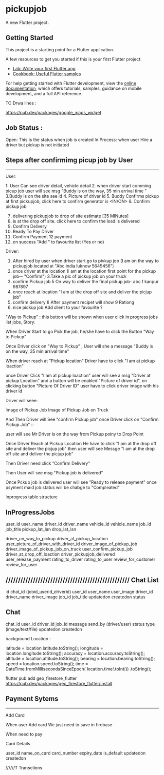 # pickupjob

A new Flutter project.

## Getting Started

This project is a starting point for a Flutter application.

A few resources to get you started if this is your first Flutter project:

- [Lab: Write your first Flutter app](https://docs.flutter.dev/get-started/codelab)
- [Cookbook: Useful Flutter samples](https://docs.flutter.dev/cookbook)

For help getting started with Flutter development, view the
[online documentation](https://docs.flutter.dev/), which offers tutorials,
samples, guidance on mobile development, and a full API reference.




TO Drwa lines :

https://pub.dev/packages/google_maps_widget


Job Status : 
------------
Open: This is the status when job is created 
In Process: when user Hire a driver but pickup is not initiated 



Steps after confirmimg picup job by User 
-----------------------------------------
-----------------------------------------

User:

1: User Can see driver detail, vehicle detail 
2. when driver start comming picup job user will see msg "Buddy is on the way, 35 min arrival time "
3.Buddy is on the site see id
4. Picture of driver id
5. Buddy Confirms pickup at first pickupjob, click here to confirm  generator is <IN/ON> <PICKUP>
6. Confirm pickup job

7. <BUDDY> delivering pickupjob to drop of site estimate [35 MINutes]
8. <BUDDY> is at the drop off site. click here to confirm  the load is delivered 
9. Confirm Delivery 
10. Ready To Pay Driver 
11. Confirm Payment 
12 payment
13. on success "Add <buddy>" to favourite list (Yes or no)


Driver:
1. After hired by user when driver start go to pivkup job (I am on the way to pickupjob located at "Abc india luknow 5645456")
2. once driver at the location (I am at the location first point for the pickup job-- "Confirm")
3.Take a pic of pickup job on your truck
4. confirm Pickup job
5 On  way to deliver the final pickup job- abc f kanpur 987897
6. once reach at location "I am at the drop off site and deliver the picjup job"
7. confirm delivery 
8 After payment recipet will show
9 Rationg 
10. nice pickup job Add client to your favourite ?



"Way to Pickup"  : this button will be shown when user click in progress jobs list jobs,
Story:

When Driver Start to go Pick the job,  he/she have to click the Button "Way to Pickup"


Once Driver click on "Way to Pickup" ,  User will she a message "Buddy is on the way, 35 min arrival time"

When driver reach at "Pickup location"  Driver have to click "I am at pickup loaction"

once Driver Click "I am at pickup loaction"  user will see a msg  "Driver at pickup Location" and  a button will be enabled "Picture of driver id",
on clicking button "Picture Of Driver ID" user have to click driver image with his driver id

Driver will seee:

Image of Pickup  Job
Image of Pickup Job on Truck

And Then Driver will See "confirm Pickup job"
once Driver click on "Confirm  Pickup Job" ::

user will see Mr Driver is on the way from Pickup poiny to Drop Point 


Once Driver Reach at Pickup Location He have to click "I am at the drop off site and deliver the picjup job" then user will see Messge  "I am at the drop off site and deliver the picjup job"


Then Driver need click "Confirm Delivery"



Then User will see msg "Pickup job is delivered"   

Once Pckup job is delivered user wiil see "Ready to release payment"
once psyment maid  job status wiil be chabge to "Compleated"


Inprogress table structure



InProgressJobs 
--------------

user_id
user_name
driver_id
driver_name
vehicle_id
vehicle_name
job_id
job_title
pickup_lat_lan
drop_lat_lan

driver_on_way_to_pickup
driver_at_pickup_location
user_picture_of_driver_with_driver_id
driver_image_of_pickup_job
driver_image_of_pickup_job_on_truck
user_confirm_pickup_job
driver_at_drop_off_loaction
driver_pickupjob_delivered
user_release_payment 
rating_to_driver
rating_to_user
review_for_customer 
review_for_user






//////////////////////////////////////////////////
Chat List
---------
id
chat_id (jobid_userid_driverid)
user_id
user_name
user_image
driver_id
driver_name
driver_image
job_id
job_title
updatedon
createdon
status


Chat
----

chat_id
user_id
driver_id
job_id
message 
send_by (driver/user)
status
type (image/text/file)
updatedon
createdon


background Location : 


 latitude = location.latitude.toString();
                        longitude = location.longitude.toString();
                        accuracy = location.accuracy.toString();
                        altitude = location.altitude.toString();
                        bearing = location.bearing.toString();
                        speed = location.speed.toString();
                        time = DateTime.fromMillisecondsSinceEpoch(
                                location.time!.toInt())
                            .toString();



flutter pub add geo_firestore_flutter
https://pub.dev/packages/geo_firestore_flutter/install




Payment Sytems 
-----------------
-------------------------

Add Card 

When user Add card We just need to save in firebase 

When need to pay 


Card Details 

 
user_id
name_on_card
card_number
expiry_date
is_default
updatedon
createdon

//////T
Transctions 

